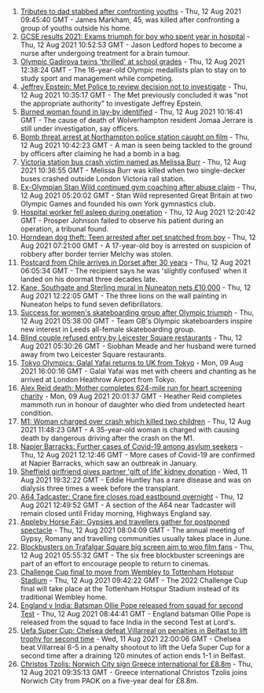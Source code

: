 1. [Tributes to dad stabbed after confronting youths](https://www.bbc.co.uk/news/uk-england-london-58186688) - Thu, 12 Aug 2021 09:45:40 GMT - James Markham, 45, was killed after confronting a group of youths outside his home.
2. [GCSE results 2021: Exams triumph for boy who spent year in hospital](https://www.bbc.co.uk/news/uk-england-derbyshire-58166542) - Thu, 12 Aug 2021 10:52:53 GMT - Jason Ledford hopes to become a nurse after undergoing treatment for a brain tumour.
3. [Olympic Gadirova twins 'thrilled' at school grades](https://www.bbc.co.uk/news/uk-england-beds-bucks-herts-58187027) - Thu, 12 Aug 2021 12:38:24 GMT - The 16-year-old Olympic medallists plan to stay on to study sport and management while competing.
4. [Jeffrey Epstein: Met Police to review decision not to investigate](https://www.bbc.co.uk/news/uk-england-london-58186118) - Thu, 12 Aug 2021 10:35:17 GMT - The Met previously concluded it was "not the appropriate authority" to investigate Jeffrey Epstein.
5. [Burned woman found in lay-by identified](https://www.bbc.co.uk/news/uk-england-stoke-staffordshire-58185660) - Thu, 12 Aug 2021 10:16:41 GMT - The cause of death of Wolverhampton resident Jomaa Jerrare is still under investigation, say officers.
6. [Bomb threat arrest at Northampton police station caught on film](https://www.bbc.co.uk/news/uk-england-northamptonshire-58187469) - Thu, 12 Aug 2021 10:42:23 GMT - A man is seen being tackled to the ground by officers after claiming he had a bomb in a bag.
7. [Victoria station bus crash victim named as Melissa Burr](https://www.bbc.co.uk/news/uk-england-london-58187859) - Thu, 12 Aug 2021 10:36:55 GMT - Melissa Burr was killed when two single-decker buses crashed outside London Victoria rail station.
8. [Ex-Olympian Stan Wild continued gym coaching after abuse claim](https://www.bbc.co.uk/news/uk-england-york-north-yorkshire-58169460) - Thu, 12 Aug 2021 05:20:02 GMT - Stan Wild represented Great Britain at two Olympic Games and founded his own York gymnastics club.
9. [Hospital worker fell asleep during operation](https://www.bbc.co.uk/news/uk-england-devon-58185529) - Thu, 12 Aug 2021 12:20:42 GMT - Prosper Johnson failed to observe his patient during an operation, a tribunal found.
10. [Horndean dog theft: Teen arrested after pet snatched from boy](https://www.bbc.co.uk/news/uk-england-hampshire-58183673) - Thu, 12 Aug 2021 07:21:00 GMT - A 17-year-old boy is arrested on suspicion of robbery after border terrier Melchy was stolen.
11. [Postcard from Chile arrives in Dorset after 30 years](https://www.bbc.co.uk/news/uk-england-hampshire-58179661) - Thu, 12 Aug 2021 06:05:34 GMT - The recipient says he was 'slightly confused' when it landed on his doormat three decades late.
12. [Kane, Southgate and Sterling mural in Nuneaton nets £10,000](https://www.bbc.co.uk/news/uk-england-coventry-warwickshire-58188675) - Thu, 12 Aug 2021 12:22:05 GMT - The three lions on the wall painting in Nuneaton helps to fund seven defibrillators.
13. [Success for women's skateboarding group after Olympic triumph](https://www.bbc.co.uk/news/uk-england-leeds-58178634) - Thu, 12 Aug 2021 05:38:00 GMT - Team GB's Olympic skateboarders inspire new interest in Leeds all-female skateboarding group.
14. [Blind couple refused entry by Leicester Square restaurants](https://www.bbc.co.uk/news/uk-england-london-58176720) - Thu, 12 Aug 2021 05:30:26 GMT - Siobhan Meade and her husband were turned away from two Leicester Square restaurants.
15. [Tokyo Olympics: Galal Yafai returns to UK from Tokyo](https://www.bbc.co.uk/news/uk-england-birmingham-58151399) - Mon, 09 Aug 2021 16:00:16 GMT - Galal Yafai was met with cheers and chanting as he arrived at London Heathrow Airport from Tokyo.
16. [Alex Reid death: Mother completes 624-mile run for heart screening charity](https://www.bbc.co.uk/news/uk-england-south-yorkshire-58152905) - Mon, 09 Aug 2021 20:01:37 GMT - Heather Reid completes mammoth run in honour of daughter who died from undetected heart condition.
17. [M1: Woman charged over crash which killed two children](https://www.bbc.co.uk/news/uk-england-beds-bucks-herts-58189059) - Thu, 12 Aug 2021 11:48:23 GMT - A 35-year-old woman is charged with causing death by dangerous driving after the crash on the M1.
18. [Napier Barracks: Further cases of Covid-19 among asylum seekers](https://www.bbc.co.uk/news/uk-england-kent-58186216) - Thu, 12 Aug 2021 12:12:46 GMT - More cases of Covid-19 are confirmed at Napier Barracks, which saw an outbreak in January.
19. [Sheffield girlfriend gives partner 'gift of life' kidney donation](https://www.bbc.co.uk/news/uk-england-south-yorkshire-58178126) - Wed, 11 Aug 2021 19:32:22 GMT - Eddie Huntley has a rare disease and was on dialysis three times a week before the transplant.
20. [A64 Tadcaster: Crane fire closes road eastbound overnight](https://www.bbc.co.uk/news/uk-england-york-north-yorkshire-58184494) - Thu, 12 Aug 2021 12:49:52 GMT - A section of the A64 near Tadcaster will remain closed until Friday morning, Highways England say.
21. [Appleby Horse Fair: Gypsies and travellers gather for postponed spectacle](https://www.bbc.co.uk/news/uk-england-cumbria-58184220) - Thu, 12 Aug 2021 08:04:09 GMT - The annual meeting of Gypsy, Romany and travelling communities usually takes place in June.
22. [Blockbusters on Trafalgar Square big screen aim to woo film fans](https://www.bbc.co.uk/news/uk-england-london-58179244) - Thu, 12 Aug 2021 05:55:32 GMT - The six free blockbuster screenings are part of an effort to encourage people to return to cinemas.
23. [Challenge Cup final to move from Wembley to Tottenham Hotspur Stadium](https://www.bbc.co.uk/sport/rugby-league/58185334) - Thu, 12 Aug 2021 09:42:22 GMT - The 2022 Challenge Cup final will take place at the Tottenham Hotspur Stadium instead of its traditional Wembley home.
24. [England v India: Batsman Ollie Pope released from squad for second Test](https://www.bbc.co.uk/sport/cricket/58185438) - Thu, 12 Aug 2021 08:44:41 GMT - England batsman Ollie Pope is released from the squad to face India in the second Test at Lord's.
25. [Uefa Super Cup: Chelsea defeat Villarreal on penalties in Belfast to lift trophy for second time](https://www.bbc.co.uk/sport/football/58157867) - Wed, 11 Aug 2021 22:00:06 GMT - Chelsea beat Villarreal 6-5 in a penalty shootout to lift the Uefa Super Cup for a second time after a draining 120 minutes of action ends 1-1 in Belfast.
26. [Christos Tzolis: Norwich City sign Greece international for £8.8m](https://www.bbc.co.uk/sport/football/58185642) - Thu, 12 Aug 2021 09:35:13 GMT - Greece international Christos Tzolis joins Norwich City from PAOK on a five-year deal for £8.8m.
